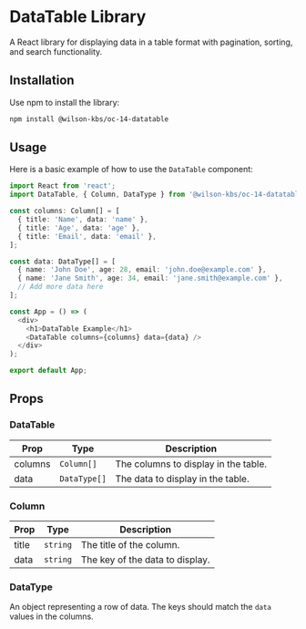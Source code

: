 # DataTable Library

A React library for displaying data in a table format with pagination, sorting, and search functionality.

## Installation

Use npm to install the library:

```bash
npm install @wilson-kbs/oc-14-datatable
```

## Usage

Here is a basic example of how to use the `DataTable` component:

```typescript
import React from 'react';
import DataTable, { Column, DataType } from '@wilson-kbs/oc-14-datatable';

const columns: Column[] = [
  { title: 'Name', data: 'name' },
  { title: 'Age', data: 'age' },
  { title: 'Email', data: 'email' },
];

const data: DataType[] = [
  { name: 'John Doe', age: 28, email: 'john.doe@example.com' },
  { name: 'Jane Smith', age: 34, email: 'jane.smith@example.com' },
  // Add more data here
];

const App = () => (
  <div>
    <h1>DataTable Example</h1>
    <DataTable columns={columns} data={data} />
  </div>
);

export default App;
```

## Props

### DataTable

| Prop    | Type       | Description                          |
|---------|------------|--------------------------------------|
| columns | `Column[]` | The columns to display in the table. |
| data    | `DataType[]` | The data to display in the table.   |

### Column

| Prop  | Type     | Description            |
|-------|----------|------------------------|
| title | `string` | The title of the column. |
| data  | `string` | The key of the data to display. |

### DataType

An object representing a row of data. The keys should match the `data` values in the columns.

